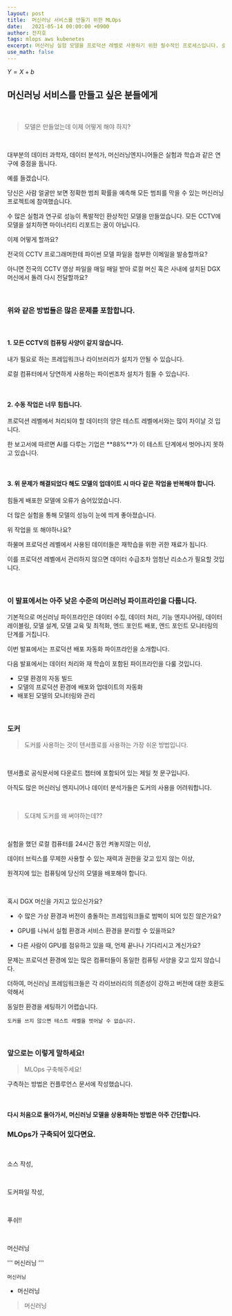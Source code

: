 ```yaml
---
layout: post
title:  머신러닝 서비스를 만들기 위한 MLOps
date:   2021-05-14 00:00:00 +0900
author: 전지호
tags: mlops aws kubenetes
excerpt: 머신러닝 실험 모델을 프로덕션 레벨로 사용하기 위한 필수적인 프로세스입니다. 로컬 컴퓨터, 제플린, 데이터브릭스에서만 사용해보았던 머신러닝 모델을 어떻게 해야 상용 서비스로 만들 수 있을까요? 머신러닝 엔지니어와 분석가가 개발자와의 업무 의존성을 줄이기 위한 머신러닝 인프라에 대해 설명합니다.
use_math: false
---
```


$Y = X + b$

## 머신러닝 서비스를 만들고 싶은 분들에게

<br/>

> 모델은 만들었는데 이제 어떻게 해야 하지?

<br/>

대부분의 데이터 과학자, 데이터 분석가, 머신러닝엔지니어들은 실험과 학습과 같은 연구에 중점을 둡니다.

예를 들겠습니다.

당신은 사람 얼굴만 보면 정확한 범죄 확률을 예측해 모든 범죄를 막을 수 있는 머신러닝 프로젝트에 참여했습니다.

수 많은 실험과 연구로 성능이 폭발적인 환상적인 모델을 만들었습니다. 모든 CCTV에 모델을 설치하면 마이너리티 리포트는 꿈이 아닙니다.

이제 어떻게 할까요?

전국의 CCTV 프로그래머한테 파이썬 모델 파일을 첨부한 이메일을 발송할까요?

아니면 전국의 CCTV 영상 파일을 매일 매일 받아 로컬 머신 혹은 사내에 설치된 DGX 머신에서 돌려 다시 전달할까요?

<br/>

### 위와 같은 방법들은 많은 문제를 포함합니다.

<br/>

#### 1. 모든 CCTV의 컴퓨팅 사양이 같지 않습니다.

내가 필요로 하는 프레임워크나 라이브러리가 설치가 안될 수 있습니다.

로컬 컴퓨터에서 당연하게 사용하는 파이썬조차 설치가 힘들 수 있습니다.

<br/>

#### 2. 수동 작업은 너무 힘듭니다.

프로덕션 레벨에서 처리되야 할 데이터의 양은 테스트 레벨에서와는 많이 차이날 것 입니다.

한 보고서에 따르면 AI를 다루는 기업은 **88%**가 이 테스트 단계에서 벗어나지 못하고 있습니다.

<br/>

#### 3. 위 문제가 해결되었다 해도 모델의 업데이트 시 마다 같은 작업을 반복해야 합니다.

힘들게 배포한 모델에 오류가 숨어있었습니다.

더 많은 실험을 통해 모델의 성능이 눈에 띄게 좋아졌습니다.

위 작업을 또 해야하나요?

하물며 프로덕션 레벨에서 사용된 데이터들은 재학습을 위한 귀한 재료가 됩니다.

이를 프로덕션 레벨에서 관리하지 않으면 데이터 수급조차 엄청난 리소스가 필요할 것입니다.

<br/>

### 이 발표에서는 아주 낮은 수준의 머신러닝 파이프라인을 다룹니다.

기본적으로 머신러닝 파이프라인은 데이터 수집, 데이터 처리, 기능 엔지니어링, 데이터 레이블링, 모델 설계, 모델 교육 및 최적화, 엔드 포인트 배포, 엔드 포인트 모니터링의 단계를 거칩니다.

이번 발표에서는 프로덕션 배포 자동화 파이프라인을 소개합니다.

다음 발표에서는 데이터 처리와 재 학습이 포함된 파이프라인을 다룰 것입니다.

+ 모델 환경의 자동 빌드
+ 모델의 프로덕션 환경에 배포와 업데이트의 자동화
+ 배포된 모델의 모니터링와 관리

<br/>

### 도커

> 도커를 사용하는 것이 텐서플로를 사용하는 가장 쉬운 방법입니다.

<br/>

텐서플로 공식문서에 다운로드 챕터에 포함되어 있는 제일 첫 문구입니다.

아직도 많은 머신러닝 엔지니어나 데이터 분석가들은 도커의 사용을 어려워합니다.

<br/>

> 도대체 도커를 왜 써야하는데??

<br/>

실험을 했던 로컬 컴퓨터를 24시간 동안 켜놓지않는 이상, 

데이터 브릭스를 무제한 사용할 수 있는 재력과 권한을 갖고 있지 않는 이상,

원격지에 있는 컴퓨팅에 당신의 모델을 배포해야 합니다.

<br/>

혹시 DGX 머신을 가지고 있으신가요?

+ 수 많은 가상 환경과 버전이 충돌하는 프레임워크들로 범벅이 되어 있진 않은가요?

+ GPU를 나눠서 실험 환경과 서비스 환경을 분리할 수 있을까요?

+ 다른 사람이 GPU를 점유하고 있을 때, 언제 끝나나 기다리시고 계신가요?

문제는 프로덕션 환경에 있는 많은 컴퓨터들이 동일한 컴퓨팅 사양을 갖고 있지 않습니다.

더하여, 머신러닝 프레임워크들은 각 라이브러리의 의존성이 강하고 버전에 대한 호환도 약해서

동일한 환경을 세팅하기 어렵습니다.

`도커를 쓰지 않으면 테스트 레벨을 벗어날 수 없습니다.`

<br/>

### 앞으로는 이렇게 말하세요!

> MLOps 구축해주세요!

구측하는 방법은 컨플루언스 문서에 작성했습니다.

<br/>

#### 다시 처음으로 돌아가서, 머신러닝 모델을 상용화하는 방법은 아주 간단합니다. 
### MLOps가 구축되어 있다면요.

<br/>

소스 작성,

<br/>

도커파일 작성,

<br/>

푸쉬!!

<br/>



머신러닝

'''
머신러닝
'''

`머신러닝`

- 머신러닝

> 머신러닝